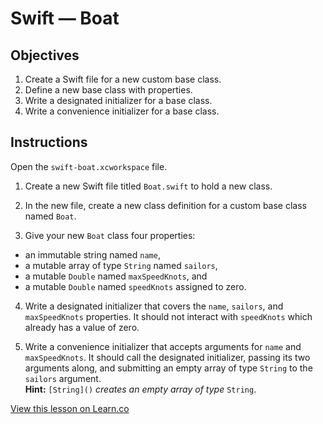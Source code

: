 # Swift — Boat

## Objectives

1. Create a Swift file for a new custom base class.
2. Define a new base class with properties.
3. Write a designated initializer for a base class.
4. Write a convenience initializer for a base class.

## Instructions

Open the `swift-boat.xcworkspace` file.

1. Create a new Swift file titled `Boat.swift` to hold a new class.

2. In the new file, create a new class definition for a custom base class named `Boat`.

3. Give your new `Boat` class four properties:
  * an immutable string named `name`,
  * a mutable array of type `String` named `sailors`,
  * a mutable `Double` named `maxSpeedKnots`, and
  * a mutable `Double` named `speedKnots` assigned to zero.

4. Write a designated initializer that covers the `name`, `sailors`, and `maxSpeedKnots` properties. It should not interact with `speedKnots` which already has a value of zero.

5. Write a convenience initializer that accepts arguments for `name` and `maxSpeedKnots`. It should call the designated initializer, passing its two arguments along, and submitting an empty array of type `String` to the `sailors` argument.  
**Hint:** `[String]()` *creates an empty array of type* `String`.

<a href='https://learn.co/lessons/swift-boat' data-visibility='hidden'>View this lesson on Learn.co</a>

